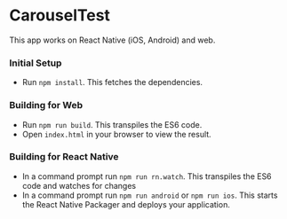 # CarouselTest

This app works on React Native (iOS, Android) and web.

### Initial Setup

- Run `npm install`. This fetches the dependencies.

### Building for Web

- Run `npm run build`. This transpiles the ES6 code.
- Open `index.html` in your browser to view the result.

### Building for React Native

- In a command prompt run `npm run rn.watch`. This transpiles the ES6 code and watches for changes
- In a command prompt run `npm run android` or `npm run ios`. This starts the React Native Packager and deploys your application.
